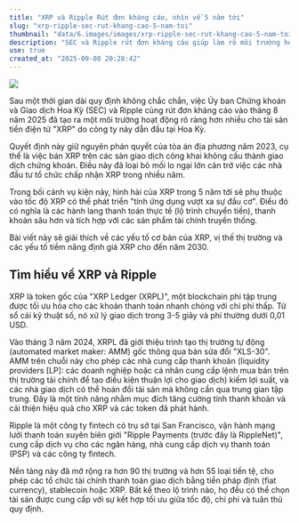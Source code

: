 ```yaml
---
title: "XRP và Ripple Rút đơn kháng cáo, nhìn về 5 năm tới"
slug: "xrp-ripple-sec-rut-khang-cao-5-nam-toi"
thumbnail: "data/6.images/images/xrp-ripple-sec-rut-khang-cao-5-nam-toi.webp"
description: "SEC và Ripple rút đơn kháng cáo giúp làm rõ môi trường hoạt động của XRP tại Mỹ. Bài viết phân tích các yếu tố cơ bản, vị thế thị trường và tiềm năng định giá XRP trong 5 năm tới."
use: true
created_at: "2025-09-08 20:28:42"
---
```


![](/images/20250908-00081801-forbes-000-1-view.webp)

Sau một thời gian dài quy định không chắc chắn, việc Ủy ban Chứng khoán và Giao dịch Hoa Kỳ (SEC) và Ripple cùng rút đơn kháng cáo vào tháng 8 năm 2025 đã tạo ra một môi trường hoạt động rõ ràng hơn nhiều cho tài sản tiền điện tử "XRP" do công ty này dẫn đầu tại Hoa Kỳ.

Quyết định này giữ nguyên phán quyết của tòa án địa phương năm 2023, cụ thể là việc bán XRP trên các sàn giao dịch công khai không cấu thành giao dịch chứng khoán. Điều này đã loại bỏ mối lo ngại lớn cản trở việc các nhà đầu tư tổ chức chấp nhận XRP trong nhiều năm.

Trong bối cảnh vụ kiện này, hình hài của XRP trong 5 năm tới sẽ phụ thuộc vào tốc độ XRP có thể phát triển "tính ứng dụng vượt xa sự đầu cơ". Điều đó có nghĩa là các hành lang thanh toán thực tế (lộ trình chuyển tiền), thanh khoản sâu hơn và tích hợp với các sản phẩm tài chính truyền thống.

Bài viết này sẽ giải thích về các yếu tố cơ bản của XRP, vị thế thị trường và các yếu tố tiềm năng định giá XRP cho đến năm 2030.

<h2>Tìm hiểu về XRP và Ripple</h2>
XRP là token gốc của "XRP Ledger (XRPL)", một blockchain phi tập trung được tối ưu hóa cho các khoản thanh toán nhanh chóng với chi phí thấp. Từ sổ cái kỹ thuật số, nó xử lý giao dịch trong 3-5 giây và phí thường dưới 0,01 USD.

Vào tháng 3 năm 2024, XRPL đã giới thiệu trình tạo thị trường tự động (automated market maker: AMM) gốc thông qua bản sửa đổi "XLS-30". AMM trên chuỗi này cho phép các nhà cung cấp thanh khoản (liquidity providers [LP]: các doanh nghiệp hoặc cá nhân cung cấp lệnh mua bán trên thị trường tài chính để tạo điều kiện thuận lợi cho giao dịch) kiếm lợi suất, và các nhà giao dịch có thể hoán đổi tài sản mà không cần qua trung gian tập trung. Đây là một tính năng nhằm mục đích tăng cường tính thanh khoản và cải thiện hiệu quả cho XRP và các token đã phát hành.

Ripple là một công ty fintech có trụ sở tại San Francisco, vận hành mạng lưới thanh toán xuyên biên giới "Ripple Payments (trước đây là RippleNet)", cung cấp dịch vụ cho các ngân hàng, nhà cung cấp dịch vụ thanh toán (PSP) và các công ty fintech.

Nền tảng này đã mở rộng ra hơn 90 thị trường và hơn 55 loại tiền tệ, cho phép các tổ chức tài chính thanh toán giao dịch bằng tiền pháp định (fiat currency), stablecoin hoặc XRP. Bất kể theo lộ trình nào, họ đều có thể chọn tài sản được cung cấp với sự kết hợp tối ưu giữa tốc độ, chi phí và tuân thủ quy định.